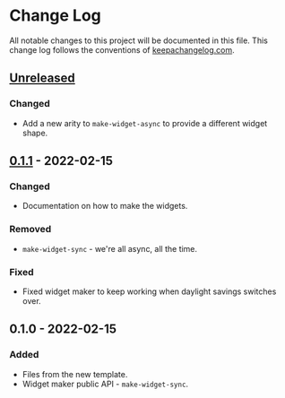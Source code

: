 # Change Log
All notable changes to this project will be documented in this file. This change log follows the conventions of [keepachangelog.com](http://keepachangelog.com/).

## [Unreleased]
### Changed
- Add a new arity to `make-widget-async` to provide a different widget shape.

## [0.1.1] - 2022-02-15
### Changed
- Documentation on how to make the widgets.

### Removed
- `make-widget-sync` - we're all async, all the time.

### Fixed
- Fixed widget maker to keep working when daylight savings switches over.

## 0.1.0 - 2022-02-15
### Added
- Files from the new template.
- Widget maker public API - `make-widget-sync`.

[Unreleased]: https://sourcehost.site/your-name/mhr-scraping/compare/0.1.1...HEAD
[0.1.1]: https://sourcehost.site/your-name/mhr-scraping/compare/0.1.0...0.1.1
